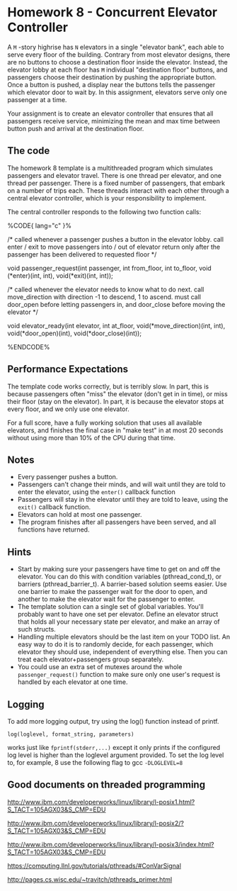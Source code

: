 <div id="patternMainContents"><div class="twikiContentHeader"></div><div class="patternContent"><div class="patternTopic"> <h1><a name="Homework_8_Concurrent_Elevator_C"></a> Homework 8 - Concurrent Elevator Controller </h1>
<p>
A <code>M</code> -story highrise has <code>N</code> elevators in a single "elevator bank", each able to serve every floor of the building. Contrary from most elevator designs, there are no buttons to choose a destination floor inside the elevator. Instead, the elevator lobby at each floor has <code>M</code> individual "destination floor" buttons, and passengers choose their destination by pushing the appropriate button. Once a button is pushed, a display near the buttons tells the passenger which elevator door to wait by. In this assignment, elevators serve only one passenger at a time.
</p><p>
Your assignment is to create an elevator controller that ensures that all passengers receive service, minimizing the mean and max time between button push and arrival at the destination floor.
</p><p>
</p><h2><a name="The_code"></a> The code </h2>
<p>
The homework 8 template is a multithreaded program which simulates passengers and elevator travel. There is one thread per elevator, and one thread per passenger. There is a fixed number of passengers, that embark on a number of trips each. These threads interact with each other through a central elevator controller, which is your responsibility to implement.
</p><p>
The central controller responds to the following two function calls:
</p><p>
%CODE{ lang="c" }%
</p><p>
/* called whenever a passenger pushes a button in the elevator lobby. call enter / exit to move passengers into / out of elevator return only after the passenger has been delivered to requested floor */ 
</p><p>
void passenger_request(int passenger, int from_floor, int to_floor, void (*enter)(int, int), void(*exit)(int, int));
</p><p>
/* called whenever the elevator needs to know what to do next. call move_direction with direction -1 to descend, 1 to ascend. must call door_open before letting passengers in, and door_close before moving the elevator */ 
</p><p>
void elevator_ready(int elevator, int at_floor, void(*move_direction)(int, int), void(*door_open)(int), void(*door_close)(int));
</p><p>
%ENDCODE%
</p><p>
</p><h2><a name="Performance_Expectations"></a> Performance Expectations </h2>
<p>
The template code works correctly, but is terribly slow. In part, this is because passengers often "miss" the elevator (don't get in in time), or miss their floor (stay on the elevator). In part, it is because the elevator stops at every floor, and we only use one elevator.
</p><p>
For a full score, have a fully working solution that uses all available elevators, and finishes the final case in "make test" in at most 20 seconds without using more than 10% of the CPU during that time.
</p><p>
</p><h2><a name="Notes"></a> Notes </h2>
<p> </p><ul>
<li> Every passenger pushes a button.
</li> <li> Passengers can't change their minds, and will wait until they are told to enter the elevator, using the <code>enter()</code> callback function
</li> <li> Passengers will stay in the elevator until they are told to leave, using the <code>exit()</code> callback function.
</li> <li> Elevators can hold at most one passenger.
</li> <li> The program finishes after all passengers have been served, and all functions have returned.
</li></ul> 
<p>
</p><h2><a name="Hints"></a> Hints </h2>
<p> </p><ul>
<li> Start by making sure your passengers have time to get on and off the elevator. You can do this with condition variables (pthread_cond_t), or barriers (pthread_barrier_t). A barrier-based solution seems easier. Use one barrier to make the passenger wait for the door to open, and another to make the elevator wait for the passenger to enter.
</li> <li> The template solution can a single set of global variables. You'll probably want to have one set per elevator. Define an elevator struct that holds all your necessary state per elevator, and make an array of such structs.
</li> <li> Handling multiple elevators should be the last item on your TODO list. An easy way to do it is to randomly decide, for each passenger, which elevator they should use, independent of everything else. Then you can treat each elevator+passengers group separately.
</li> <li> You could use an extra set of mutexes around the whole <code>passenger_request()</code> function to make sure only one user's request is handled by each elevator at one time.
</li></ul> 
<p>
</p><h2><a name="Logging"></a> Logging </h2>
<p>
To add more logging output, try using the log() function instead of printf.
</p><p>
<code>log(loglevel, format_string, parameters)</code>
</p><p>
works just like <code>fprintf(stderr,...)</code> except it only prints if the configured log level is higher than the loglevel argument provided. To set the log level to, for example, 8 use the following flag to gcc <code>-DLOGLEVEL=8</code>
</p><p>
</p><h2><a name="Good_documents_on_threaded_progr"></a> Good documents on threaded programming </h2>
<p>
<a href="http://www.ibm.com/developerworks/linux/library/l-posix1.html?S_TACT=105AGX03&amp;S_CMP=EDU" target="_top">http://www.ibm.com/developerworks/linux/library/l-posix1.html?S_TACT=105AGX03&amp;S_CMP=EDU</a>
</p><p>
<a href="http://www.ibm.com/developerworks/linux/library/l-posix2/?S_TACT=105AGX03&amp;S_CMP=EDU" target="_top">http://www.ibm.com/developerworks/linux/library/l-posix2/?S_TACT=105AGX03&amp;S_CMP=EDU</a>
</p><p>
<a href="http://www.ibm.com/developerworks/linux/library/l-posix3/index.html?S_TACT=105AGX03&amp;S_CMP=EDU" target="_top">http://www.ibm.com/developerworks/linux/library/l-posix3/index.html?S_TACT=105AGX03&amp;S_CMP=EDU</a>
</p><p>
<a href="https://computing.llnl.gov/tutorials/pthreads/#ConVarSignal" target="_top">https://computing.llnl.gov/tutorials/pthreads/#ConVarSignal</a>
</p><p>
<a href="http://pages.cs.wisc.edu/~travitch/pthreads_primer.html" target="_top">http://pages.cs.wisc.edu/~travitch/pthreads_primer.html</a> </p></div><!-- /patternTopic-->
<div class="twikiContentFooter"></div></div><!-- /patternContent-->
<a name="topic-actions"></a><div class="patternTopicActions"><div class="patternTopicAction"><span class="patternActionButtons"></span></div><!--/patternTopicAction--></div><!--/patternTopicActions-->
</div>